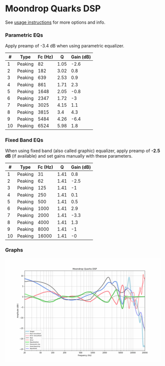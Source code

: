 # Moondrop Quarks DSP
See [usage instructions](https://github.com/jaakkopasanen/AutoEq#usage) for more options and info.

### Parametric EQs
Apply preamp of -3.4 dB when using parametric equalizer.

|   # | Type    |   Fc (Hz) |    Q |   Gain (dB) |
|-----|---------|-----------|------|-------------|
|   1 | Peaking |        82 | 1.05 |        -2.6 |
|   2 | Peaking |       182 | 3.02 |         0.8 |
|   3 | Peaking |       639 | 2.53 |         0.9 |
|   4 | Peaking |       861 | 1.71 |         2.3 |
|   5 | Peaking |      1648 | 2.05 |        -0.8 |
|   6 | Peaking |      2347 | 1.72 |        -3   |
|   7 | Peaking |      3025 | 4.15 |         1.1 |
|   8 | Peaking |      3815 | 3.4  |         4.3 |
|   9 | Peaking |      5484 | 4.26 |        -6.4 |
|  10 | Peaking |      6524 | 5.98 |         1.8 |

### Fixed Band EQs
When using fixed band (also called graphic) equalizer, apply preamp of **-2.5 dB** (if available) and set gains manually with these parameters.

|   # | Type    |   Fc (Hz) |    Q |   Gain (dB) |
|-----|---------|-----------|------|-------------|
|   1 | Peaking |        31 | 1.41 |         0.8 |
|   2 | Peaking |        62 | 1.41 |        -2.5 |
|   3 | Peaking |       125 | 1.41 |        -1   |
|   4 | Peaking |       250 | 1.41 |         0.1 |
|   5 | Peaking |       500 | 1.41 |         0.5 |
|   6 | Peaking |      1000 | 1.41 |         2.9 |
|   7 | Peaking |      2000 | 1.41 |        -3.3 |
|   8 | Peaking |      4000 | 1.41 |         1.3 |
|   9 | Peaking |      8000 | 1.41 |        -1   |
|  10 | Peaking |     16000 | 1.41 |        -0   |

### Graphs
![](./Moondrop%20Quarks%20DSP.png)
